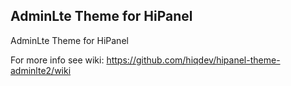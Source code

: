 AdminLte Theme for HiPanel
--------------------------

AdminLte Theme for HiPanel

For more info see wiki:
https://github.com/hiqdev/hipanel-theme-adminlte2/wiki
